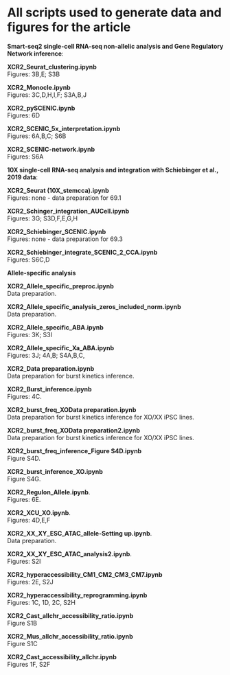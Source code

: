 # All scripts used to generate data and figures for the article 

__Smart-seq2 single-cell RNA-seq non-allelic analysis and Gene Regulatory Network inference__:  

**XCR2_Seurat_clustering.ipynb**  
Figures: 3B,E; S3B  

**XCR2_Monocle.ipynb**  
Figures: 3C,D,H,I,F; S3A,B,J  

**XCR2_pySCENIC.ipynb**  
Figures: 6D  

**XCR2_SCENIC_5x_interpretation.ipynb**  
Figures: 6A,B,C; S6B  

**XCR2_SCENIC-network.ipynb**  
Figures: S6A  

__10X single-cell RNA-seq analysis and integration with Schiebinger et al., 2019 data__:  
  
**XCR2_Seurat (10X_stemcca).ipynb**  
Figures: none - data preparation for 69.1
  
**XCR2_Schinger_integration_AUCell.ipynb**  
Figures: 3G; S3D,F,E,G,H  

**XCR2_Schiebinger_SCENIC.ipynb**  
Figures: none - data preparation for 69.3  

**XCR2_Schiebinger_integrate_SCENIC_2_CCA.ipynb**  
Figures: S6C,D

__Allele-specific analysis__

**XCR2_Allele_specific_preproc.ipynb**  
Data preparation.  

**XCR2_Allele_specific_analysis_zeros_included_norm.ipynb**  
Data preparation.  

**XCR2_Allele_specific_ABA.ipynb**  
Figures: 3K; S3I  

**XCR2_Allele_specific_Xa_ABA.ipynb**  
Figures:  3J; 4A,B; S4A,B,C,

**XCR2_Data preparation.ipynb**  
Data preparation for burst kinetics inference.  

**XCR2_Burst_inference.ipynb**  
Figures: 4C.  

**XCR2_burst_freq_XOData preparation.ipynb**<br>
Data preparation for burst kinetics inference for XO/XX iPSC lines. 

**XCR2_burst_freq_XOData preparation2.ipynb**<br>
Data preparation for burst kinetics inference for XO/XX iPSC lines. 

**XCR2_burst_freq_inference_Figure S4D.ipynb**<br>
Figure S4D.

**XCR2_burst_inference_XO.ipynb**<br>
Figure S4G.

**XCR2_Regulon_Allele.ipynb**.  
Figures: 6E.  

**XCR2_XCU_XO.ipynb**.  
Figures: 4D,E,F

**XCR2_XX_XY_ESC_ATAC_allele-Setting up.ipynb**.  
Data preparation.  

**XCR2_XX_XY_ESC_ATAC_analysis2.ipynb**.  
Figures: S2I

**XCR2_hyperaccessibility_CM1_CM2_CM3_CM7.ipynb**<br>
Figures: 2E, S2J

**XCR2_hyperaccessibility_reprogramming.ipynb**<br>
Figures: 1C, 1D, 2C, S2H

**XCR2_Cast_allchr_accessibility_ratio.ipynb**<br>
Figure S1B

**XCR2_Mus_allchr_accessibility_ratio.ipynb**<br>
Figure S1C

**XCR2_Cast_accessibility_allchr.ipynb**<br>
Figures 1F, S2F
